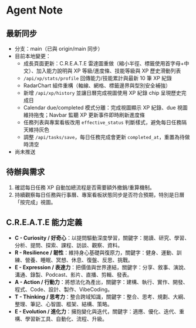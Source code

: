 # Agent Note

## 最新同步
- 分支：main（已與 origin/main 同步）
- 目前本地變更：
  - 成長頁面更新：C.R.E.A.T.E 雷達圖重做（縮小半徑、標籤使用首字母+中文）、加入能力說明與 XP 等級/進度條、技能等級與 XP 歷史滑動列表
  - `/api/xp/stats/profile` 回傳能力/技能累計與最新 10 筆 XP 紀錄
  - RadarChart 組件重構（軸線、網格、標籤邊界與型別安全補強）
  - 新增 `/api/xp/history` 並讓日曆完成視圖使用 XP 紀錄 chip 呈現歷史完成日
  - Calendar due/completed 模式分離：完成視圖顯示 XP 紀錄、due 視圖維持拖曳；Navbar 監聽 XP 更新事件即時刷新進度條
  - 任務列表與專案看板改用 `effective_status` 判斷樣式，避免每日任務隔天維持灰色
  - 調整 `/api/tasks/save`，每日任務完成會更新 `completed_at`，重置為待做時清空
- 尚未推送

## 待辦與需求
1. 確認每日任務 XP 自動加總流程是否需要額外撤銷/重算機制。
2. 持續觀察每日任務與行事曆、專案看板狀態同步是否符合預期，特別是日曆「按完成」視圖。

## C.R.E.A.T.E 能力定義
- **C - Curiosity / 好奇心**：以提問驅動深度學習，關鍵字：閱讀、研究、學習、分析、提問、探索、課程、訪談、觀察、資料。
- **R - Resilience / 韌性**：維持身心基礎與復原力，關鍵字：健身、運動、訓練、營養、睡眠、冥想、休息、復盤、反思、挑戰。
- **E - Expression / 表達力**：把價值與世界連結，關鍵字：分享、敘事、演說、溝通、錄製、Podcast、影片、直播、剪輯、發表。
- **A - Action / 行動力**：將想法化為產出，關鍵字：建構、執行、實作、開發、程式、Code、設計、製作、VibeCoding。
- **T - Thinking / 思考力**：整合跨域知識，關鍵字：整合、思考、規劃、大綱、整理、筆記、心智圖、框架、結構、策略。
- **E - Evolution / 進化力**：擁抱變化與迭代，關鍵字：適應、優化、迭代、重構、學習新工具、自動化、流程、升級。
